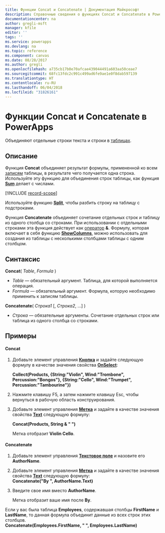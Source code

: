 ```yaml
---
title: Функции Concat и Concatenate | Документация Майкрософт
description: Справочные сведения о функциях Concat и Concatenate в PowerApps, включая описание синтаксиса и примеры.
documentationcenter: na
author: gregli-msft
manager: kfile
editor: ''
tags: ''
ms.service: powerapps
ms.devlang: na
ms.topic: reference
ms.component: canvas
ms.date: 08/28/2017
ms.author: gregli
ms.openlocfilehash: a735cb17b0e70afcae439044491a603aa50ceae7
ms.sourcegitcommit: 68fc13fdc2c991c499ad6fe9ae1e0f8dab597139
ms.translationtype: HT
ms.contentlocale: ru-RU
ms.lasthandoff: 06/04/2018
ms.locfileid: "31826161"
---
```

# <a name="concat-and-concatenate-functions-in-powerapps"></a>Функции Concat и Concatenate в PowerApps
Объединяют отдельные строки текста и строки в [таблицах](../working-with-tables.md).

## <a name="description"></a>Описание
Функция **Concat** объединяет результат формулы, примененной ко всем [записям](../working-with-tables.md#records) таблицы, в результате чего получается одна строка. Используйте эту функцию для объединения строк таблицы, как функция **[Sum](function-aggregates.md)** делает с числами.

[!INCLUDE [record-scope](../../../includes/record-scope.md)]

Используйте функцию **[Split](function-split.md)**, чтобы разбить строку на таблицу с подстроками.

Функция **Concatenate** объединяет сочетание отдельных строк и таблицу из одного столбца со строками. При использовании с отдельными строками эта функция действует как [оператор](operators.md) **&**. Формулу, которая включает в себя функцию **[ShowColumns](function-table-shaping.md)**, можно использовать для создания из таблицы с несколькими столбцами таблицы с одним столбцом.

## <a name="syntax"></a>Синтаксис
**Concat**( *Table*, *Formula* )

* *Table* — обязательный аргумент.  Таблица, для которой выполняется операция.
* *Formula* — обязательный аргумент.  Формула, которую необходимо применить к записям таблицы.

**Concatenate**( *Строка1* [, *Строка2*, ...] )

* *Строка* — обязательные аргументы.  Сочетание отдельных строк или таблица из одного столбца со строками.

## <a name="examples"></a>Примеры
#### <a name="concat"></a>Concat
1. Добавьте элемент управления **[Кнопка](../controls/control-button.md)** и задайте следующую формулу в качестве значения свойства **[OnSelect](../controls/properties-core.md)**:
   
    **Collect(Products, {String:"Violin", Wind:"Trombone", Percussion:"Bongos"}, {String:"Cello", Wind:"Trumpet", Percussion:"Tambourine"})**
2. Нажмите клавишу F5, а затем нажмите клавишу Esc, чтобы вернуться в рабочую область конструирования.
3. Добавьте элемент управления **[Метка](../controls/control-text-box.md)** и задайте в качестве значения свойства **[Text](../controls/properties-core.md)** следующую формулу:
   
    **Concat(Products, String & " ")**
   
    Метка отобразит **Violin Cello**.

#### <a name="concatenate"></a>Concatenate
1. Добавьте элемент управления **[Текстовое поле](../controls/control-text-input.md)** и назовите его **AuthorName**.
2. Добавьте элемент управления **[Метка](../controls/control-text-box.md)** и задайте в качестве значения свойства **[Text](../controls/properties-core.md)** следующую формулу:<br>
   **Concatenate("By ", AuthorName.Text)**
3. Введите свое имя вместо **AuthorName**.
   
    Метка отобразит ваше имя после **By**.

Если у вас была таблица **Employees**, содержавшая столбцы **FirstName** и **LastName**, то данная формула объединит данные из всех строк этих столбцов.
<br>**Concatenate(Employees.FirstName, " ", Employees.LastName)**

